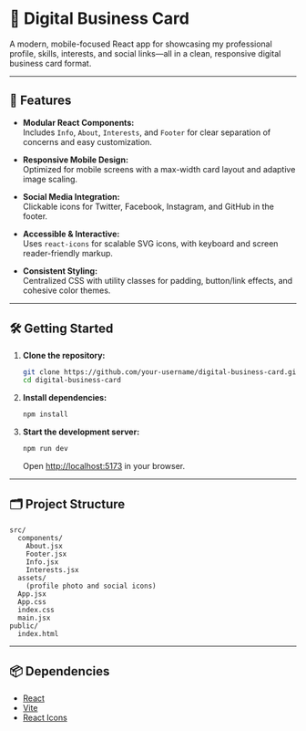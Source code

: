# 📇 Digital Business Card

A modern, mobile-focused React app for showcasing my professional profile, skills, interests, and social links—all in a clean, responsive digital business card format.

---

## 🚀 Features

- **Modular React Components:**  
  Includes `Info`, `About`, `Interests`, and `Footer` for clear separation of concerns and easy customization.

- **Responsive Mobile Design:**  
  Optimized for mobile screens with a max-width card layout and adaptive image scaling.

- **Social Media Integration:**  
  Clickable icons for Twitter, Facebook, Instagram, and GitHub in the footer.

- **Accessible & Interactive:**  
  Uses `react-icons` for scalable SVG icons, with keyboard and screen reader-friendly markup.

- **Consistent Styling:**  
  Centralized CSS with utility classes for padding, button/link effects, and cohesive color themes.

---

## 🛠️ Getting Started

1. **Clone the repository:**
   ```sh
   git clone https://github.com/your-username/digital-business-card.git
   cd digital-business-card
   ```

2. **Install dependencies:**
   ```sh
   npm install
   ```

3. **Start the development server:**
   ```sh
   npm run dev
   ```
   Open [http://localhost:5173](http://localhost:5173) in your browser.

---

## 🗂️ Project Structure

```
src/
  components/
    About.jsx
    Footer.jsx
    Info.jsx
    Interests.jsx
  assets/
    (profile photo and social icons)
  App.jsx
  App.css
  index.css
  main.jsx
public/
  index.html
```

---

## 📦 Dependencies

- [React](https://react.dev/)
- [Vite](https://vitejs.dev/)
- [React Icons](https://react-icons.github.io/react-icons/)


  

